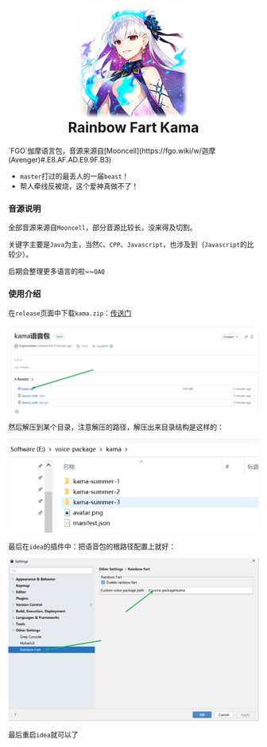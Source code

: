 <h1 align="center">
<br>
<img src="README/avatar.png" align="center"/>
<br>
Rainbow Fart Kama</h1>
`FGO`伽摩语言包，音源来源自[Mooncell](https://fgo.wiki/w/迦摩(Avenger)#.E8.AF.AD.E9.9F.B3)

- `master`打过的最丢人的一届`beast`！
- 帮人牵线反被烧，这个爱神真做不了！

### 音源说明

全部音源来源自`Mooncell`，部分音源比较长，没来得及切割。

关键字主要是`Java`为主，当然`C`、`CPP`、`Javascript`，也涉及到（`Javascript`的比较少）。

后期会整理更多语言的啦~~`QAQ`

### 使用介绍

在`release`页面中下载`kama.zip`：[传送门](https://github.com/ArgentoAskia/rainbow-fart-kama/releases/tag/1.0.0)

![image-20220806031601439](README/image-20220806031601439.png)

然后解压到某个目录，注意解压的路径，解压出来目录结构是这样的：

![image-20220806031709829](README/image-20220806031709829.png)

最后在`idea`的插件中：把语音包的根路径配置上就好：

![image-20220806031847872](README/image-20220806031847872.png)

最后重启`idea`就可以了